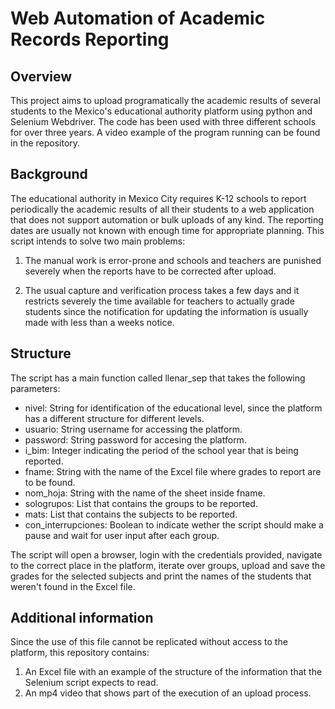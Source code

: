 # Web Automation of Academic Records Reporting

## Overview

This project aims to upload programatically the academic results of several students to the Mexico's educational authority platform using python and Selenium Webdriver. The code has been used with three different schools for over three years. A video example of the program running can be found in the repository. 

## Background

The educational authority in Mexico City requires K-12 schools to report periodically the academic results of all their students to a web application that does not support automation or bulk uploads of any kind. The reporting dates are usually not known with enough time for appropriate planning. This script intends to solve two main problems:

1) The manual work is error-prone and schools and teachers are punished severely when the reports have to be corrected after upload.

2) The usual capture and verification process takes a few days and it restricts severely the time available for teachers to actually grade students since the notification for updating the information is usually made with less than a weeks notice.

## Structure

The script has a main function called llenar_sep that takes the following parameters:

- nivel: String for identification of the educational level, since the platform has a different structure for different levels.
- usuario: String username for accessing the platform.
- password: String password for accesing the platform.
- i_bim: Integer indicating the period of the school year that is being reported.
- fname: String with the name of the Excel file where grades to report are to be found.
- nom_hoja: String with the name of the sheet inside fname.
- sologrupos: List that contains the groups to be reported.
- mats: List that contains the subjects to be reported.
- con_interrupciones: Boolean to indicate wether the script should make a pause and wait for user input after each group.

The script will open a browser, login with the credentials provided, navigate to the correct place in the platform, iterate over groups, upload and save the grades for the selected subjects and print the names of the students that weren't found in the Excel file.

## Additional information

Since the use of this file cannot be replicated without access to the platform, this repository contains:

1) An Excel file with an example of the structure of the information that the Selenium script expects to read.
2) An mp4 video that shows part of the execution of an upload process.

